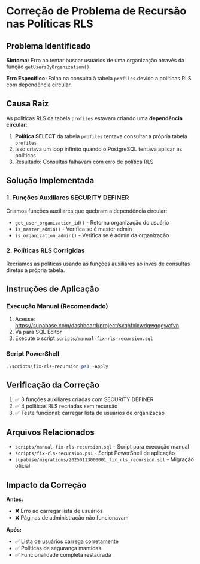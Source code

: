 # Correção de Problema de Recursão nas Políticas RLS

## Problema Identificado

**Sintoma:** Erro ao tentar buscar usuários de uma organização através da função `getUsersByOrganization()`.

**Erro Específico:** Falha na consulta à tabela `profiles` devido a políticas RLS com dependência circular.

## Causa Raiz

As políticas RLS da tabela `profiles` estavam criando uma **dependência circular**:

1. **Política SELECT** da tabela `profiles` tentava consultar a própria tabela `profiles`
2. Isso criava um loop infinito quando o PostgreSQL tentava aplicar as políticas
3. Resultado: Consultas falhavam com erro de política RLS

## Solução Implementada

### 1. Funções Auxiliares SECURITY DEFINER

Criamos funções auxiliares que quebram a dependência circular:
- `get_user_organization_id()` - Retorna organização do usuário
- `is_master_admin()` - Verifica se é master admin
- `is_organization_admin()` - Verifica se é admin da organização

### 2. Políticas RLS Corrigidas

Recriamos as políticas usando as funções auxiliares ao invés de consultas diretas à própria tabela.

## Instruções de Aplicação

### Execução Manual (Recomendado)

1. Acesse: https://supabase.com/dashboard/project/sxqhfxlxwdqwgqgwcfvn
2. Vá para SQL Editor
3. Execute o script `scripts/manual-fix-rls-recursion.sql`

### Script PowerShell
```powershell
.\scripts\fix-rls-recursion.ps1 -Apply
```

## Verificação da Correção

1. ✅ 3 funções auxiliares criadas com SECURITY DEFINER
2. ✅ 4 políticas RLS recriadas sem recursão
3. ✅ Teste funcional: carregar lista de usuários de organização

## Arquivos Relacionados

- `scripts/manual-fix-rls-recursion.sql` - Script para execução manual
- `scripts/fix-rls-recursion.ps1` - Script PowerShell de aplicação
- `supabase/migrations/20250113000001_fix_rls_recursion.sql` - Migração oficial

## Impacto da Correção

**Antes:**
- ❌ Erro ao carregar lista de usuários
- ❌ Páginas de administração não funcionavam

**Após:**
- ✅ Lista de usuários carrega corretamente
- ✅ Políticas de segurança mantidas
- ✅ Funcionalidade completa restaurada